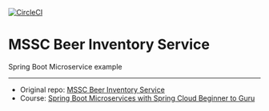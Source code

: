 [![CircleCI](https://circleci.com/gh/Shterneregen/mssc-beer-inventory-service.svg?style=svg)](https://circleci.com/gh/Shterneregen/mssc-beer-inventory-service)
# MSSC Beer Inventory Service

Spring Boot Microservice example

---
* Original repo:
[MSSC Beer Inventory Service](https://github.com/springframeworkguru/mssc-beer-inventory-service)
* Course: 
[Spring Boot Microservices with Spring Cloud Beginner to Guru](https://www.udemy.com/course/spring-boot-microservices-with-spring-cloud-beginner-to-guru/)